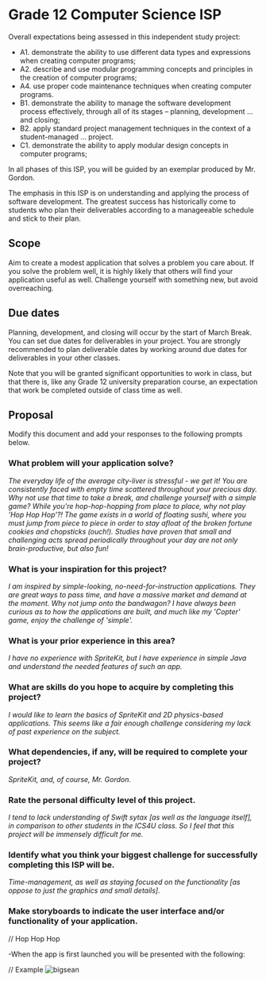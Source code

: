# Grade 12 Computer Science ISP

Overall expectations being assessed in this independent study project:

* A1. 	demonstrate the ability to use different data types and expressions when creating computer programs;
* A2. 	describe and use modular programming concepts and principles in the creation of computer programs;
* A4. 	use proper code maintenance techniques when creating computer programs.
* B1. 	demonstrate the ability to manage the software development process effectively, through all of its stages – planning, development ... and closing;
* B2. 	apply standard project management techniques in the context of a student-managed ... project.
* C1. 	demonstrate the ability to apply modular design concepts in computer programs;

In all phases of this ISP, you will be guided by an exemplar produced by Mr. Gordon.

The emphasis in this ISP is on understanding and applying the process of software development. The greatest success has historically come to students who plan their deliverables according to a manageeable schedule and stick to their plan.

## Scope

Aim to create a modest application that solves a problem you care about. If you solve the problem well, it is highly likely that others will find your application useful as well. Challenge yourself with something new, but avoid overreaching.

## Due dates

Planning, development, and closing will occur by the start of March Break. You can set due dates for deliverables in your project. You are strongly recommended to plan deliverable dates by working around due dates for deliverables in your other classes.

Note that you will be granted significant opportunities to work in class, but that there is, like any Grade 12 university preparation course, an expectation that work be completed outside of class time as well.

## Proposal

Modify this document and add your responses to the following prompts below.

### What problem will your application solve?

*The everyday life of the average city-liver is stressful - we get it! You are consistently faced with empty time scattered throughout your precious day. Why not use that time to take a break, and challenge yourself with a simple game? While you're hop-hop-hopping from place to place, why not play 'Hop Hop Hop'?! The game exists in a world of floating sushi, where you must jump from piece to piece in order to stay afloat of the broken fortune cookies and chopsticks (ouch!). Studies have proven that small and challenging acts spread periodically throughout your day are not only brain-productive, but also fun!*

### What is your inspiration for this project?

*I am inspired by simple-looking, no-need-for-instruction applications. They are great ways to pass time, and have a massive market and demand at the moment. Why not jump onto the bandwagon? I have always been curious as to how the applications are built, and much like my 'Copter' game, enjoy the challenge of 'simple'.*

### What is your prior experience in this area?

*I have no experience with SpriteKit, but I have experience in simple Java and understand the needed features of such an app.*

### What are skills do you hope to acquire by completing this project?

*I would like to learn the basics of SpriteKit and 2D physics-based applications. This seems like a fair enough challenge considering my lack of past experience on the subject.*

### What dependencies, if any, will be required to complete your project?

*SpriteKit, and, of course, Mr. Gordon.*

### Rate the personal difficulty level of this project.

*I tend to lack understanding of Swift sytax [as well as the language itself], in comparison to other students in the ICS4U class. So I feel that this project will be immensely difficult for me.*

### Identify what you think your biggest challenge for successfully completing this ISP will be.

*Time-management, as well as staying focused on the functionality [as oppose to just the graphics and small details].*

### Make storyboards to indicate the user interface and/or functionality of your application.
// Hop Hop Hop

-When the app is first launched you will be presented with the following:


// Example
![bigsean](https://raw.githubusercontent.com/rsgc-blackwell-s/ics4u-isp-hophophop-app/68b16a1163c0a955f80828cf269103a817acaf5f/Hop%20Hop%20Hop/bigsean.jpeg)


